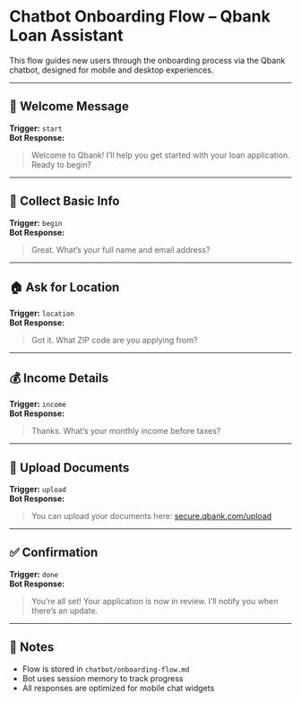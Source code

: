 # Chatbot Onboarding Flow – Qbank Loan Assistant

This flow guides new users through the onboarding process via the Qbank chatbot, designed for mobile and desktop experiences.

---

## 👋 Welcome Message

**Trigger:** `start`  
**Bot Response:**  
> Welcome to Qbank! I’ll help you get started with your loan application. Ready to begin?

---

## 🧾 Collect Basic Info

**Trigger:** `begin`  
**Bot Response:**  
> Great. What’s your full name and email address?

---

## 🏠 Ask for Location

**Trigger:** `location`  
**Bot Response:**  
> Got it. What ZIP code are you applying from?

---

## 💰 Income Details

**Trigger:** `income`  
**Bot Response:**  
> Thanks. What’s your monthly income before taxes?

---

## 📎 Upload Documents

**Trigger:** `upload`  
**Bot Response:**  
> You can upload your documents here: [secure.qbank.com/upload](https://secure.qbank.com/upload)

---

## ✅ Confirmation

**Trigger:** `done`  
**Bot Response:**  
> You’re all set! Your application is now in review. I’ll notify you when there’s an update.

---

## 📎 Notes

- Flow is stored in `chatbot/onboarding-flow.md`  
- Bot uses session memory to track progress  
- All responses are optimized for mobile chat widgets